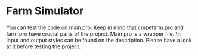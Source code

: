 # Farm Simulator
You can test the code on main.pro. Keep in mind that cmpefarm.pro and farm.pro have crucial parts of the project. Main.pro is a wrapper file. \n
Input and output styles can be found on the description. Please have a look at it before testing the project.
